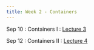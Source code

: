 ```yaml
---
title: Week 2 - Containers
---
```


Sep 10
: Containers I
  : [Lecture 3](../assets/lectures/lecture3/under-construction-gif-17.gif)


Sep 12
: Containers II	
  : [Lecture 4](../assets/lectures/lecture4/under-construction-gif-17.gif) &nbsp; 